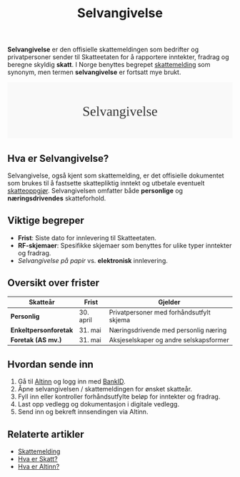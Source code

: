 ﻿---
title: "Selvangivelse"
meta_title: "Selvangivelse"
meta_description: '**Selvangivelse** er den offisielle skattemeldingen som bedrifter og privatpersoner sender til Skatteetaten for å rapportere inntekter, fradrag og beregne skyl...'
slug: selvangivelse
type: blog
layout: pages/single
---

**Selvangivelse** er den offisielle skattemeldingen som bedrifter og privatpersoner sender til Skatteetaten for å rapportere inntekter, fradrag og beregne skyldig **skatt**. I Norge benyttes begrepet [skattemelding](/blogs/regnskap/skattemelding "Skattemelding - Komplett Guide til Utfylling og Innlevering") som synonym, men termen **selvangivelse** er fortsatt mye brukt.

![Selvangivelse](selvangivelse-image.svg)

## Hva er Selvangivelse?

Selvangivelse, også kjent som skattemelding, er det offisielle dokumentet som brukes til å fastsette skattepliktig inntekt og utbetale eventuelt [skatteoppgjør](/blogs/regnskap/skatteoppgjor "Skatteoppgjør Guide: Prosess, Tidslinje og Viktige Frister"). Selvangivelsen omfatter både **personlige** og **næringsdrivendes** skatteforhold.

## Viktige begreper

* **Frist**: Siste dato for innlevering til Skatteetaten.
* **RF-skjemaer**: Spesifikke skjemaer som benyttes for ulike typer inntekter og fradrag.
* *Selvangivelse på papir* vs. **elektronisk** innlevering.

## Oversikt over frister

| Skatteår                | Frist      | Gjelder                                 |
|-------------------------|------------|-----------------------------------------|
| **Personlig**           | 30. april  | Privatpersoner med forhåndsutfylt skjema |
| **Enkeltpersonforetak** | 31. mai    | Næringsdrivende med personlig næring    |
| **Foretak (AS mv.)**    | 31. mai    | Aksjeselskaper og andre selskapsformer  |

## Hvordan sende inn

1. Gå til [Altinn](/blogs/regnskap/hva-er-altinn "Hva er Altinn? Digital Skatteportalen") og logg inn med [BankID](/blogs/regnskap/bankid "BankID - Sikker autentisering").
2. Åpne selvangivelsen / skattemeldingen for ønsket skatteår.
3. Fyll inn eller kontroller forhåndsutfylte beløp for inntekter og fradrag.
4. Last opp vedlegg og dokumentasjon i digitale vedlegg.
5. Send inn og bekreft innsendingen via Altinn.

## Relaterte artikler

* [Skattemelding](/blogs/regnskap/skattemelding "Skattemelding - Komplett Guide til Utfylling og Innlevering")
* [Hva er Skatt?](/blogs/regnskap/hva-er-skatt "Hva er Skatt? Komplett Guide til Bedriftsskatt, MVA og Skatteplanlegging")
* [Hva er Altinn?](/blogs/regnskap/hva-er-altinn "Hva er Altinn? Digital Skatteportalen")









